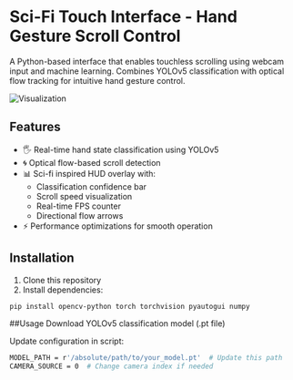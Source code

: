 # Sci-Fi Touch Interface - Hand Gesture Scroll Control

A Python-based interface that enables touchless scrolling using webcam input and machine learning. Combines YOLOv5 classification with optical flow tracking for intuitive hand gesture control.


![Visualization](https://github.com/user-attachments/assets/cae90d31-5afe-4274-9337-4946cee9d2ba)


## Features

- 🖐️ Real-time hand state classification using YOLOv5
- 🌀 Optical flow-based scroll detection
- 📊 Sci-fi inspired HUD overlay with:
  - Classification confidence bar
  - Scroll speed visualization
  - Real-time FPS counter
  - Directional flow arrows
- ⚡ Performance optimizations for smooth operation

## Installation

1. Clone this repository
2. Install dependencies:
```bash
pip install opencv-python torch torchvision pyautogui numpy
```
##Usage
Download YOLOv5 classification model (.pt file)

Update configuration in script:
```bash
MODEL_PATH = r'/absolute/path/to/your_model.pt'  # Update this path
CAMERA_SOURCE = 0  # Change camera index if needed
```
